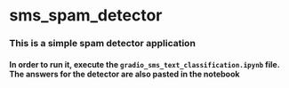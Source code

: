# sms_spam_detector
### This is a simple spam detector application
#### In order to run it, execute the `gradio_sms_text_classification.ipynb` file. The answers for the detector are also pasted in the notebook